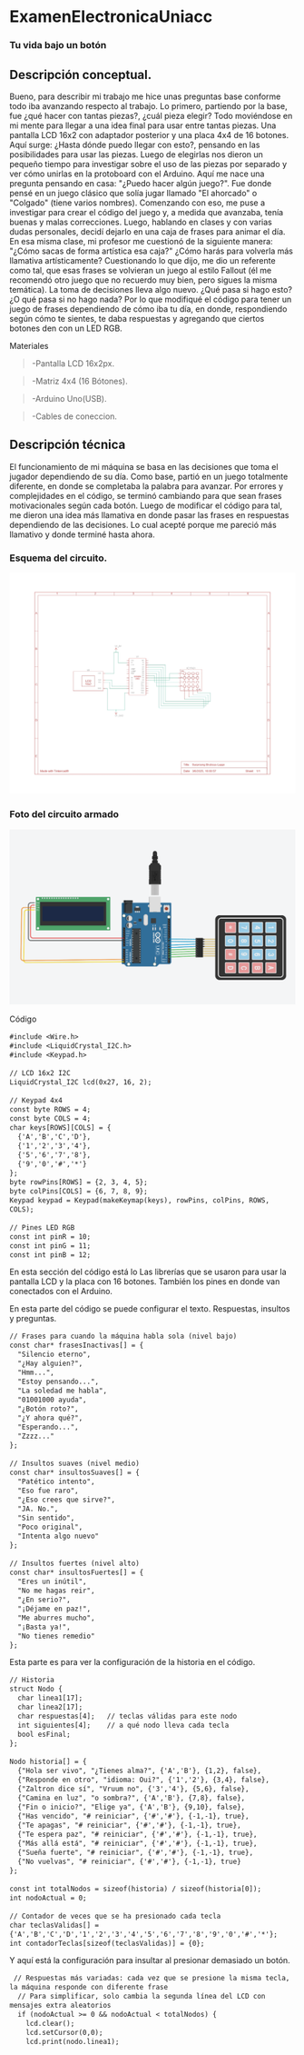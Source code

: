 # ExamenElectronicaUniacc

### Tu vida bajo un botón

## Descripción conceptual.

Bueno, para describir mi trabajo me hice unas preguntas base conforme todo iba avanzando respecto al trabajo. Lo primero, partiendo por la base, fue ¿qué hacer con tantas piezas?, ¿cuál pieza elegir? Todo moviéndose en mi mente para llegar a una idea final para usar entre tantas piezas. Una pantalla LCD 16x2 con adaptador posterior y una placa 4x4 de 16 botones. Aquí surge: ¿Hasta dónde puedo llegar con esto?, pensando en las posibilidades para usar las piezas. Luego de elegirlas nos dieron un pequeño tiempo para investigar sobre el uso de las piezas por separado y ver cómo unirlas en la protoboard con el Arduino. Aquí me nace una pregunta pensando en casa: "¿Puedo hacer algún juego?". Fue donde pensé en un juego clásico que solía jugar llamado "El ahorcado" o "Colgado" (tiene varios nombres). Comenzando con eso, me puse a investigar para crear el código del juego y, a medida que avanzaba, tenía buenas y malas correcciones. Luego, hablando en clases y con varias dudas personales, decidí dejarlo en una caja de frases para animar el día. En esa misma clase, mi profesor me cuestionó de la siguiente manera: "¿Cómo sacas de forma artística esa caja?" ¿Cómo harás para volverla más llamativa artísticamente? Cuestionando lo que dijo, me dio un referente como tal, que esas frases se volvieran un juego al estilo Fallout (él me recomendó otro juego que no recuerdo muy bien, pero sigues la misma temática). La toma de decisiones lleva algo nuevo. ¿Qué pasa si hago esto? ¿O qué pasa si no hago nada? Por lo que modifiqué el código para tener un juego de frases dependiendo de cómo iba tu día, en donde, respondiendo según cómo te sientes, te daba respuestas y agregando que ciertos botones den con un LED RGB.

Materiales

>-Pantalla LCD 16x2px.

>-Matriz 4x4 (16 Bótones).

>-Arduino Uno(USB).

>-Cables de coneccion.

## Descripción técnica

El funcionamiento de mi máquina se basa en las decisiones que toma el jugador dependiendo de su día. Como base, partió en un juego totalmente diferente, en donde se completaba la palabra para avanzar. Por errores y complejidades en el código, se terminó cambiando para que sean frases motivacionales según cada botón. Luego de modificar el código para tal, me dieron una idea más llamativa en donde pasar las frases en respuestas dependiendo de las decisiones. Lo cual acepté porque me pareció más llamativo y donde terminé hasta ahora.

### Esquema del circuito.

![Imagen](./Imagenes/Esquema_page-0001.jpg)

### Foto del circuito armado

![Imagen](./Imagenes/Circuito.png)

Código
```
#include <Wire.h>
#include <LiquidCrystal_I2C.h>
#include <Keypad.h>

// LCD 16x2 I2C
LiquidCrystal_I2C lcd(0x27, 16, 2);

// Keypad 4x4
const byte ROWS = 4;
const byte COLS = 4;
char keys[ROWS][COLS] = {
  {'A','B','C','D'},
  {'1','2','3','4'},
  {'5','6','7','8'},
  {'9','0','#','*'}
};
byte rowPins[ROWS] = {2, 3, 4, 5};
byte colPins[COLS] = {6, 7, 8, 9};
Keypad keypad = Keypad(makeKeymap(keys), rowPins, colPins, ROWS, COLS);

// Pines LED RGB
const int pinR = 10;
const int pinG = 11;
const int pinB = 12;
```
En esta sección del código está lo Las librerías que se usaron para usar la pantalla LCD y la placa con 16 botones.
También los pines en donde van conectados con el Arduino.

En esta parte del código se puede configurar el texto. Respuestas, insultos y preguntas.
```
// Frases para cuando la máquina habla sola (nivel bajo)
const char* frasesInactivas[] = {
  "Silencio eterno",
  "¿Hay alguien?",
  "Hmm...",
  "Estoy pensando...",
  "La soledad me habla",
  "01001000 ayuda",
  "¿Botón roto?",
  "¿Y ahora qué?",
  "Esperando...",
  "Zzzz..."
};

// Insultos suaves (nivel medio)
const char* insultosSuaves[] = {
  "Patético intento",
  "Eso fue raro",
  "¿Eso crees que sirve?",
  "JA. No.",
  "Sin sentido",
  "Poco original",
  "Intenta algo nuevo"
};

// Insultos fuertes (nivel alto)
const char* insultosFuertes[] = {
  "Eres un inútil",
  "No me hagas reir",
  "¿En serio?",
  "¡Déjame en paz!",
  "Me aburres mucho",
  "¡Basta ya!",
  "No tienes remedio"
};
```
Esta parte es para ver la configuración de la historia en el código.
```
// Historia
struct Nodo {
  char linea1[17];
  char linea2[17];
  char respuestas[4];   // teclas válidas para este nodo
  int siguientes[4];    // a qué nodo lleva cada tecla
  bool esFinal;
};

Nodo historia[] = {
  {"Hola ser vivo", "¿Tienes alma?", {'A','B'}, {1,2}, false},
  {"Responde en otro", "idioma: Oui?", {'1','2'}, {3,4}, false},
  {"Zaltron dice sí", "Vruum no", {'3','4'}, {5,6}, false},
  {"Camina en luz", "o sombra?", {'A','B'}, {7,8}, false},
  {"Fin o inicio?", "Elige ya", {'A','B'}, {9,10}, false},
  {"Has vencido", "# reiniciar", {'#','#'}, {-1,-1}, true},
  {"Te apagas", "# reiniciar", {'#','#'}, {-1,-1}, true},
  {"Te espera paz", "# reiniciar", {'#','#'}, {-1,-1}, true},
  {"Más allá está", "# reiniciar", {'#','#'}, {-1,-1}, true},
  {"Sueña fuerte", "# reiniciar", {'#','#'}, {-1,-1}, true},
  {"No vuelvas", "# reiniciar", {'#','#'}, {-1,-1}, true}
};

const int totalNodos = sizeof(historia) / sizeof(historia[0]);
int nodoActual = 0;

// Contador de veces que se ha presionado cada tecla
char teclasValidas[] = {'A','B','C','D','1','2','3','4','5','6','7','8','9','0','#','*'};
int contadorTeclas[sizeof(teclasValidas)] = {0};
```
Y aquí está la configuración para insultar al presionar demasiado un botón.
```
 // Respuestas más variadas: cada vez que se presione la misma tecla, la máquina responde con diferente frase
  // Para simplificar, solo cambia la segunda línea del LCD con mensajes extra aleatorios
  if (nodoActual >= 0 && nodoActual < totalNodos) {
    lcd.clear();
    lcd.setCursor(0,0);
    lcd.print(nodo.linea1);

